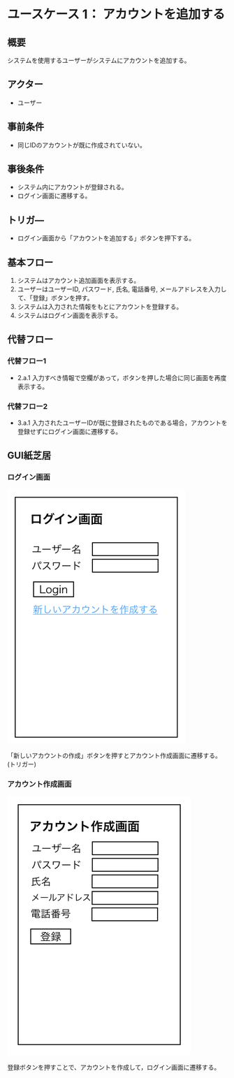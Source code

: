 # ユースケース 1： アカウントを追加する

## 概要
システムを使用するユーザーがシステムにアカウントを追加する。

## アクター
- ユーザー

## 事前条件
- 同じIDのアカウントが既に作成されていない。

## 事後条件
- システム内にアカウントが登録される。
- ログイン画面に遷移する。

## トリガ―
- ログイン画面から「アカウントを追加する」ボタンを押下する。

## 基本フロー
1. システムはアカウント追加画面を表示する。
2. ユーザーはユーザーID, パスワード, 氏名, 電話番号, メールアドレスを入力して、「登録」ボタンを押す。
3. システムは入力された情報をもとにアカウントを登録する。
4. システムはログイン画面を表示する。

## 代替フロー
### 代替フロー1
- 2.a.1  入力すべき情報で空欄があって，ボタンを押した場合に同じ画面を再度表示する。
### 代替フロー2
- 3.a.1  入力されたユーザーIDが既に登録されたものである場合，アカウントを登録せずにログイン画面に遷移する。
## GUI紙芝居
### ログイン画面
<img src="01_login.png">

「新しいアカウントの作成」ボタンを押すとアカウント作成画面に遷移する。(トリガー)

### アカウント作成画面
<img src="01_account_register.png">

登録ボタンを押すことで、アカウントを作成して，ログイン画面に遷移する。